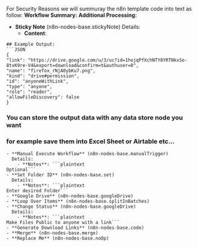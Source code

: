 For Security Reasons we will summuray the n8n template code into text as follow:
**Workflow Summary:**
**Additional Processing:**
- **Sticky Note** (n8n-nodes-base.stickyNote)
  Details:
    - **Content**:
```plaintext
## Example Output:
```JSON
{
"link": "https://drive.google.com/u/3/uc?id=1hojqPfXchNTY8YRTNkxSo-8txK9re-V4&export=download&confirm=t&authuser=0",
"name": "firefox_rNjA0ybKu7.png",
"kind": "drive#permission",
"id": "anyoneWithLink",
"type": "anyone",
"role": "reader",
"allowFileDiscovery": false
}
```










### You can store the output data with any data store node you want
### for example save them into Excel Sheet or Airtable etc...
``` 
- **Manual Execute Workflow** (n8n-nodes-base.manualTrigger)
  Details:
    - **Notes**: ```plaintext
Optional``` 
- **Set Folder ID** (n8n-nodes-base.set)
  Details:
    - **Notes**: ```plaintext
Enter desired Folder``` 
- **Google Drive** (n8n-nodes-base.googleDrive)
- **Loop Over Items** (n8n-nodes-base.splitInBatches)
- **Change Status** (n8n-nodes-base.googleDrive)
  Details:
    - **Notes**: ```plaintext
Make Files Public to anyone with a link``` 
- **Generate Download Links** (n8n-nodes-base.code)
- **Merge** (n8n-nodes-base.merge)
- **Replace Me** (n8n-nodes-base.noOp)
